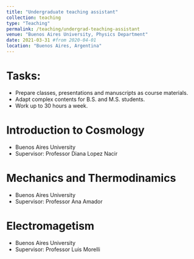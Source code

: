 ```yaml
---
title: "Undergraduate teaching assistant"
collection: teaching
type: "Teaching"
permalink: /teaching/undergrad-teaching-assistant
venue: "Buenos Aires University, Physics Department"
date: 2021-03-31 #from 2020-04-01 
location: "Buenos Aires, Argentina"
---
```

# Tasks:
* Prepare classes, presentations and manuscripts as course materials.
* Adapt complex contents for B.S. and M.S. students.
* Work up to 30 hours a week.

Introduction to Cosmology
======
*   Buenos Aires University
*   Supervisor: Professor Diana Lopez Nacir

Mechanics and Thermodinamics
======
*   Buenos Aires University
*   Supervisor: Professor Ana Amador

Electromagetism
======
*   Buenos Aires University
*   Supervisor: Professor Luis Morelli
